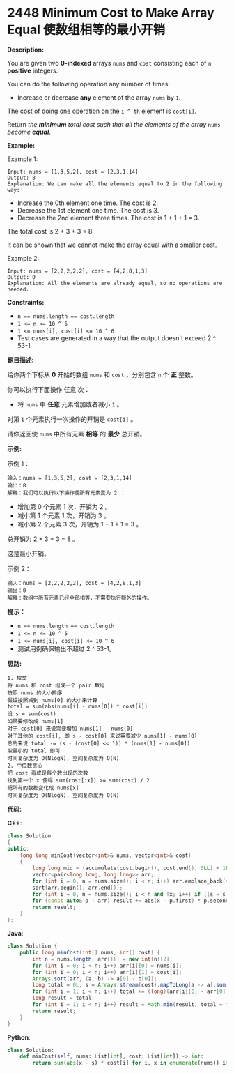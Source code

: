 # 2448 Minimum Cost to Make Array Equal 使数组相等的最小开销

__Description:__

You are given two __0-indexed__ arrays `nums` and `cost` consisting each of `n` __positive__ integers.

You can do the following operation any number of times:

- Increase or decrease __any__ element of the array `nums` by `1`.

The cost of doing one operation on the `i ^ th` element is `cost[i]`.

Return _the __minimum__ total cost such that all the elements of the array_ `nums` _become __equal___.

__Example:__

Example 1:

```text
Input: nums = [1,3,5,2], cost = [2,3,1,14]
Output: 8
Explanation: We can make all the elements equal to 2 in the following way:
```

- Increase the 0th element one time. The cost is 2.
- Decrease the 1st element one time. The cost is 3.
- Decrease the 2nd element three times. The cost is 1 + 1 + 1 = 3.

The total cost is 2 + 3 + 3 = 8.

It can be shown that we cannot make the array equal with a smaller cost.

Example 2:

```text
Input: nums = [2,2,2,2,2], cost = [4,2,8,1,3]
Output: 0
Explanation: All the elements are already equal, so no operations are needed.
```

__Constraints:__

- `n == nums.length == cost.length`
- `1 <= n <= 10 ^ 5`
- `1 <= nums[i], cost[i] <= 10 ^ 6`
- Test cases are generated in a way that the output doesn't exceed 2 ^ 53-1

__题目描述:__

给你两个下标从 __0__ 开始的数组 `nums` 和 `cost` ，分别包含 `n` 个 __正__ 整数。

你可以执行下面操作 任意 次：

- 将 `nums` 中 __任意__ 元素增加或者减小 `1` 。

对第 `i` 个元素执行一次操作的开销是 `cost[i]` 。

请你返回使 `nums` 中所有元素 __相等__ 的 __最少__ 总开销。

__示例:__

示例 1：

```text
输入：nums = [1,3,5,2], cost = [2,3,1,14]
输出：8
解释：我们可以执行以下操作使所有元素变为 2 ：
```

- 增加第 0 个元素 1 次，开销为 2 。
- 减小第 1 个元素 1 次，开销为 3 。
- 减小第 2 个元素 3 次，开销为 1 + 1 + 1 = 3 。

总开销为 2 + 3 + 3 = 8 。

这是最小开销。

示例 2：

```text
输入：nums = [2,2,2,2,2], cost = [4,2,8,1,3]
输出：0
解释：数组中所有元素已经全部相等，不需要执行额外的操作。
```

__提示：__

- `n == nums.length == cost.length`
- `1 <= n <= 10 ^ 5`
- `1 <= nums[i], cost[i] <= 10 ^ 6`
- 测试用例确保输出不超过 2 ^ 53-1。

__思路:__

```text
1. 枚举
将 nums 和 cost 组成一个 pair 数组
按照 nums 的大小排序
假设按照减到 nums[0] 的大小来计算
total = sum(abs(nums[i] - nums[0]) * cost[i])
设 s = sum(cost)
如果要修改成 nums[1]
对于 cost[0] 来说需要增加 nums[1] - nums[0]
对于其他的 cost[i], 即 s - cost[0] 来说需要减少 nums[1] - nums[0]
总的来说 total -= (s - (cost[0] << 1)) * (nums[1] - nums[0])
取最小的 total 即可
时间复杂度为 O(NlogN), 空间复杂度为 O(N)
2. 中位数贪心
把 cost 看成是每个数出现的次数
找到第一个 x 使得 sum(cost[:x]) >= sum(cost) / 2
把所有的数都变化成 nums[x]
时间复杂度为 O(NlogN), 空间复杂度为 O(N)
```

__代码:__

__C++__:

```C++
class Solution 
{
public:
    long long minCost(vector<int>& nums, vector<int>& cost) 
    {
        long long mid = (accumulate(cost.begin(), cost.end(), 0LL) + 1LL) >> 1LL, s = 0LL, x = 0LL, result = 0LL;
        vector<pair<long long, long long>> arr;
        for (int i = 0, n = nums.size(); i < n; i++) arr.emplace_back(make_pair(nums[i], cost[i]));
        sort(arr.begin(), arr.end());
        for (int i = 0, n = nums.size(); i < n and !x; i++) if ((s = s + arr[i].second) >= mid) x = arr[i].first;
        for (const auto& p : arr) result += abs(x - p.first) * p.second;
        return result;
    }
};
```

__Java__:

```Java
class Solution {
    public long minCost(int[] nums, int[] cost) {
        int n = nums.length, arr[][] = new int[n][2];
        for (int i = 0; i < n; i++) arr[i][0] = nums[i];
        for (int i = 0; i < n; i++) arr[i][1] = cost[i];
        Arrays.sort(arr, (a, b) -> a[0] - b[0]);
        long total = 0L, s = Arrays.stream(cost).mapToLong(a -> a).sum();
        for (int i = 1; i < n; i++) total += (long)(arr[i][0] - arr[0][0]) * arr[i][1];
        long result = total;
        for (int i = 1; i < n; i++) result = Math.min(result, total = total - (s = s - (arr[i - 1][1] << 1)) * (arr[i][0] - arr[i - 1][0]));
        return result;
    }
}
```

__Python__:

```Python
class Solution:
    def minCost(self, nums: List[int], cost: List[int]) -> int:
        return sum(abs(x - s) * cost[i] for i, x in enumerate(nums)) if (s := bisect_left(range(10 ** 6), 0, key = lambda y: sum(cost[i] if y >= x else -cost[i] for i, x in enumerate(nums)))) else 0
```
